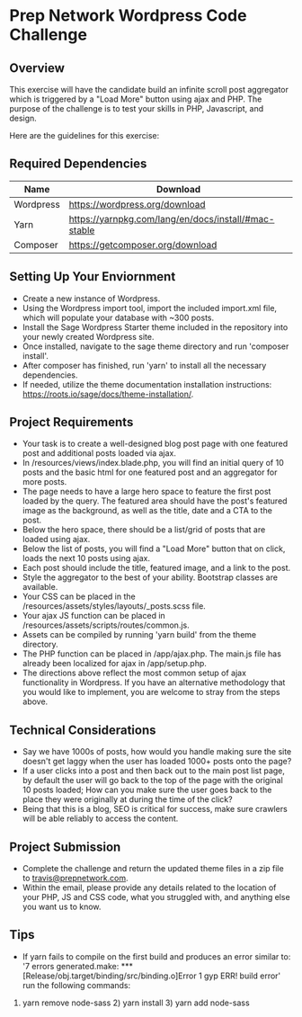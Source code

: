 # Prep Network Wordpress Code Challenge

## Overview

This exercise will have the candidate build an infinite scroll post aggregator which is triggered by a "Load More" button using ajax and PHP. The purpose of the challenge is to test your skills in PHP, Javascript, and design.

Here are the guidelines for this exercise:

## Required Dependencies

| Name      | Download                                             |
| --------- | ---------------------------------------------------- |
| Wordpress | https://wordpress.org/download                       |
| Yarn      | https://yarnpkg.com/lang/en/docs/install/#mac-stable |
| Composer  | https://getcomposer.org/download                     |

## Setting Up Your Enviornment

-   Create a new instance of Wordpress.
-   Using the Wordpress import tool, import the included import.xml file, which will populate your database with ~300 posts.
-   Install the Sage Wordpress Starter theme included in the repository into your newly created Wordpress site.
-   Once installed, navigate to the sage theme directory and run 'composer install'.
-   After composer has finished, run 'yarn' to install all the necessary dependencies.
-   If needed, utilize the theme documentation installation instructions: https://roots.io/sage/docs/theme-installation/.

## Project Requirements

-   Your task is to create a well-designed blog post page with one featured post and additional posts loaded via ajax.
-   In /resources/views/index.blade.php, you will find an initial query of 10 posts and the basic html for one featured post and an aggregator for more posts.
-   The page needs to have a large hero space to feature the first post loaded by the query. The featured area should have the post's featured image as the background, as well as the title, date and a CTA to the post.
-   Below the hero space, there should be a list/grid of posts that are loaded using ajax.
-   Below the list of posts, you will find a "Load More" button that on click, loads the next 10 posts using ajax.
-   Each post should include the title, featured image, and a link to the post.
-   Style the aggregator to the best of your ability. Bootstrap classes are available.
-   Your CSS can be placed in the /resources/assets/styles/layouts/\_posts.scss file.
-   Your ajax JS function can be placed in /resources/assets/scripts/routes/common.js.
-   Assets can be compiled by running 'yarn build' from the theme directory.
-   The PHP function can be placed in /app/ajax.php. The main.js file has already been localized for ajax in /app/setup.php.
-   The directions above reflect the most common setup of ajax functionality in Wordpress. If you have an alternative methodology that you would like to implement, you are welcome to stray from the steps above.

## Technical Considerations

-   Say we have 1000s of posts, how would you handle making sure the site doesn't get laggy when the user has loaded 1000+ posts onto the page?
-   If a user clicks into a post and then back out to the main post list page, by default the user will go back to the top of the page with the original 10 posts loaded; How can you make sure the user goes back to the place they were originally at during the time of the click?
-   Being that this is a blog, SEO is critical for success, make sure crawlers will be able reliably to access the content.

## Project Submission

-   Complete the challenge and return the updated theme files in a zip file to travis@prepnetwork.com.
-   Within the email, please provide any details related to the location of your PHP, JS and CSS code, what you struggled with, and anything else you want us to know.

## Tips
-   If yarn fails to compile on the first build and produces an error similar to: '7 errors generated.make: *** [Release/obj.target/binding/src/binding.o]Error 1 gyp ERR! build error' run the following commands: 
1) yarn remove node-sass 2) yarn install 3) yarn add node-sass
